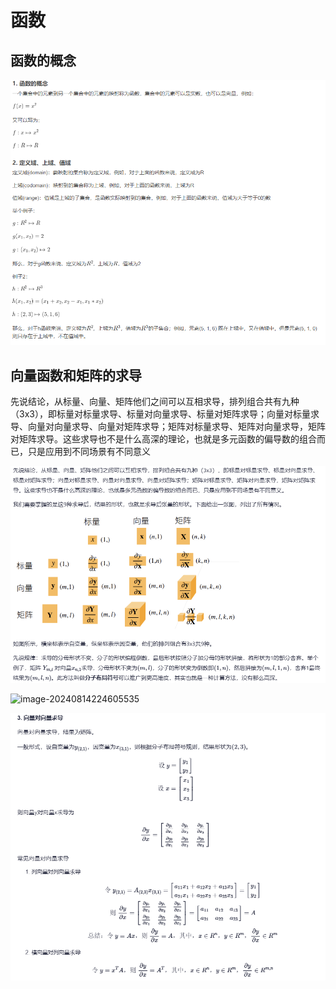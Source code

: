 # 函数

## 函数的概念

![image-20240813225717473](../../Image/image-20240813225717473.png)

## 向量函数和矩阵的求导

先说结论，从标量、向量、矩阵他们之间可以互相求导，排列组合共有九种（3x3），即标量对标量求导、标量对向量求导、标量对矩阵求导；向量对标量求导、向量对向量求导、向量对矩阵求导；矩阵对标量求导、矩阵对向量求导，矩阵对矩阵求导。这些求导也不是什么高深的理论，也就是多元函数的偏导数的组合而已，只是应用到不同场景有不同意义

![image-20240814224524149](../../Image/image-20240814224524149.png)

![image-20240814224605535](C:/Users/19409/Desktop/MD/Image/image-20240814224605535.png)

![image-20240814225819765](../../Image/image-20240814225819765.png)
